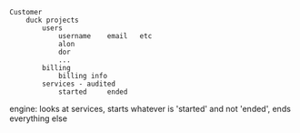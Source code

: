     Customer
        duck projects
            users
                username    email   etc
                alon
                dor
                ...
            billing
                billing info
            services - audited
                started     ended

engine: looks at services, starts whatever is 'started' and not 'ended', ends everything else
